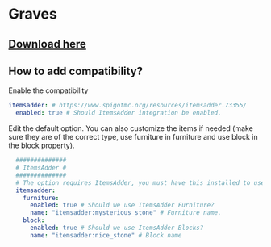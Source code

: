 # Graves

## [Download here](https://www.spigotmc.org/resources/graves.74208/)

## How to add compatibility?

Enable the compatibility

```yaml
itemsadder: # https://www.spigotmc.org/resources/itemsadder.73355/
  enabled: true # Should ItemsAdder integration be enabled.
```

Edit the default option. You can also customize the items if needed (make sure they are of the correct type, use furniture in furniture and use block in the block property).

```yaml
  ##############
  # ItemsAdder #
  ##############
  # The option requires ItemsAdder, you must have this installed to use models.
  itemsadder:
    furniture:
      enabled: true # Should we use ItemsAdder Furniture?
      name: "itemsadder:mysterious_stone" # Furniture name.
    block:
      enabled: true # Should we use ItemsAdder Blocks?
      name: "itemsadder:nice_stone" # Block name
```
